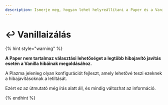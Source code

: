 ```yaml
---
description: Ismerje meg, hogyan lehet helyreállítani a Paper és a Vanilla patch-ét.
---
```


# ↩️ Vanillaizálás

{% hint style="warning" %}

**A Paper nem tartalmaz választási lehetőséget a legtöbb hibajavító javítás esetén a Vanilla hibáinak megoldásához.**

A Plazma jelenleg olyan konfigurációt fejleszt, amely lehetővé teszi ezeknek a hibajavításoknak a letiltását.

Ezért ez az útmutató még írás alatt áll, és mindig változhat az információ.

{% endhint %}
